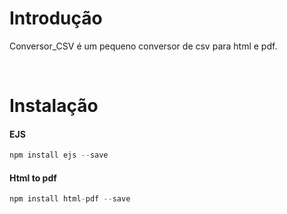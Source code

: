 # Introdução

Conversor_CSV é um pequeno conversor de csv para html e pdf.

<br>

# Instalação

#### EJS

```js
npm install ejs --save
```
#### Html to pdf

```js
npm install html-pdf --save
```
